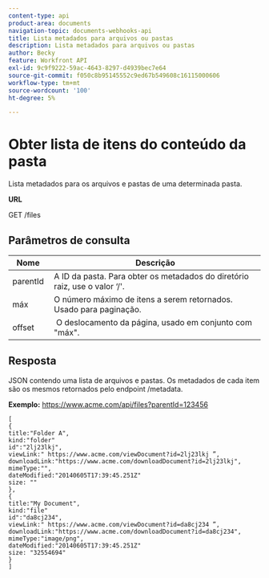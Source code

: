 ```yaml
---
content-type: api
product-area: documents
navigation-topic: documents-webhooks-api
title: Lista metadados para arquivos ou pastas
description: Lista metadados para arquivos ou pastas
author: Becky
feature: Workfront API
exl-id: 9c9f9222-59ac-4643-8297-d4939bec7e64
source-git-commit: f050c8b95145552c9ed67b549608c16115000606
workflow-type: tm+mt
source-wordcount: '100'
ht-degree: 5%

---
```



# Obter lista de itens do conteúdo da pasta

Lista metadados para os arquivos e pastas de uma determinada pasta.

**URL**

GET /files

## Parâmetros de consulta

| Nome  | Descrição |
|---|---|
| parentId  | A ID da pasta. Para obter os metadados do diretório raiz, use o valor ‘/&#39;. |
| máx  | O número máximo de itens a serem retornados. Usado para paginação. |
| offset  |  O deslocamento da página, usado em conjunto com &quot;máx&quot;. |


## Resposta

JSON contendo uma lista de arquivos e pastas. Os metadados de cada item são os mesmos retornados pelo endpoint /metadata.

**Exemplo:** https://www.acme.com/api/files?parentId=123456

```
[ 
{
title:"Folder A",
kind:"folder"
id":"2lj23lkj",
viewLink:" https://www.acme.com/viewDocument?id=2lj23lkj ”,
downloadLink:"https://www.acme.com/downloadDocument?id=2lj23lkj",
mimeType:"",
dateModified:"2014­06­05T17:39:45.251Z"
size: ""
},
{
title:"My Document",
kind:"file"
id":"da8cj234",
viewLink:" https://www.acme.com/viewDocument?id=da8cj234 ”,
downloadLink:"https://www.acme.com/downloadDocument?id=da8cj234",
mimeType:"image/png",
dateModified:"2014­06­05T17:39:45.251Z"
size: "32554694"
}
]
```
